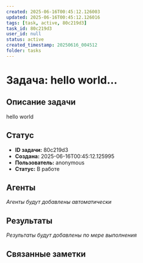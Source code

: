 ```yaml
---
created: 2025-06-16T00:45:12.126003
updated: 2025-06-16T00:45:12.126016
tags: [task, active, 80c219d3]
task_id: 80c219d3
user_id: null
status: active
created_timestamp: 20250616_004512
folder: tasks
---
```


# Задача: hello world...

## Описание задачи

hello world

## Статус
- **ID задачи:** 80c219d3
- **Создана:** 2025-06-16T00:45:12.125995
- **Пользователь:** anonymous
- **Статус:** В работе

## Агенты
*Агенты будут добавлены автоматически*

## Результаты
*Результаты будут добавлены по мере выполнения*

## Связанные заметки
